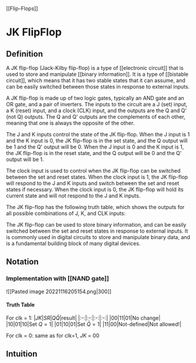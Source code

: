 [[Flip-Flops]]
# JK FlipFlop
## Definition
A JK flip-flop (Jack-Kilby flip-flop) is a type of [[electronic circuit]] that is used to store and manipulate [[binary information]]. It is a type of [[bistable circuit]], which means that it has two stable states that it can assume, and can be easily switched between those states in response to external inputs.

A JK flip-flop is made up of two logic gates, typically an AND gate and an OR gate, and a pair of inverters. The inputs to the circuit are a J (set) input, a K (reset) input, and a clock (CLK) input, and the outputs are the Q and Q' (not Q) outputs. The Q and Q' outputs are the complements of each other, meaning that one is always the opposite of the other.

The J and K inputs control the state of the JK flip-flop. When the J input is 1 and the K input is 0, the JK flip-flop is in the set state, and the Q output will be 1 and the Q' output will be 0. When the J input is 0 and the K input is 1, the JK flip-flop is in the reset state, and the Q output will be 0 and the Q' output will be 1.

The clock input is used to control when the JK flip-flop can be switched between the set and reset states. When the clock input is 1, the JK flip-flop will respond to the J and K inputs and switch between the set and reset states if necessary. When the clock input is 0, the JK flip-flop will hold its current state and will not respond to the J and K inputs.

The JK flip-flop has the following truth table, which shows the outputs for all possible combinations of J, K, and CLK inputs:

The JK flip-flop can be used to store binary information, and can be easily switched between the set and reset states in response to external inputs. It is commonly used in digital circuits to store and manipulate binary data, and is a fundamental building block of many digital devices.

## Notation
### Implementation with [[NAND gate]]
![[Pasted image 20221116205154.png|300]]

#### Truth Table
For clk = 1:
|$J K$|$S R$|$Q \bar{Q}$|result|
|:-:|:-:|:-:|:-:|
|00|11|01|No change|
|10|01|10|Set $Q=1$|
|01|10|01|Set $\bar{Q}=1$|
|11|00|Not-defined|Not allowed!|

For clk = 0: same as for clk=1, $JK$ = $00$

## Intuition
